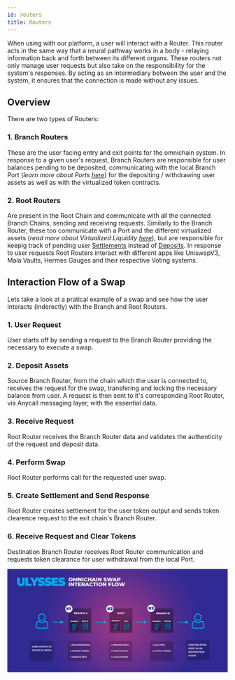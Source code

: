 ```yaml
---
id: routers
title: Routers
---
```


[//]: # (TODO: Add some links / referneces to Ports and Virtualized Liquidity docs pages)

When using with our platform, a user will interact with a Router. This router acts in the same way that a neural pathway works in a body - relaying information back and forth between its different organs. These routers not only manage user requests but also take on the responsibility for the system's responses. By acting as an intermediary between the user and the system, it ensures that the connection is made without any issues.

## Overview

There are two types of Routers:

### 1. Branch Routers
These are the user facing entry and exit points for the omnichain system. In response to a given user's request, Branch Routers are responsible for user balances pending to be deposited, communicating with the local Branch Port (_learn more about Ports_ [_here_](./01-ports.md)) for the depositing / withdrawing user assets as well as with the virtualized token contracts.

### 2. Root Routers
Are present in the Root Chain and communicate with all the connected Branch Chains, sending and receiving requests. Similarly to the Branch Router, these too communicate with a Port and the different virtualized assets (_read more about Virtualized Liquidity_ [_here_](./03-virtual-liquidity.md)), but are responsible for keepig track of pending user [Settlements](../glossary#settlements) instead of [Deposits](../glossary#deposits). In response to user requests Root Routers interact with different apps like UniswapV3, Maia Vaults, Hermes Gauges and their respective Voting systems.

## Interaction Flow of a Swap

Lets take a look at a pratical example of a swap and see how the user interacts (inderectly) with the Branch and Root Routers. 

### 1. User Request
User starts off by sending a request to the Branch Router providing the necessary to execute a swap.

### 2. Deposit Assets 
Source Branch Router, from the chain which the user is connected to, receives the request for the swap, transfering and locking the necessary balance from user. A request is then sent to it's corresponding Root Router, via Anycall messaging layer, with the essential data.

### 3. Receive Request
Root Router receives the Branch Router data and validates the authenticity of the request and deposit data.

### 4. Perform Swap
Root Router performs call for the requested user swap.

### 5. Create Settlement and Send Response
Root Router creates settlement for the user token output and sends token clearence request to the exit chain's Branch Router.

### 6. Receive Request and Clear Tokens
Destination Branch Router receives Root Router communication and requests token clearance for user withdrawal from the local Port.

![Omnichain Flow](./images/Ulysses_Omnichain_Flow.png)



